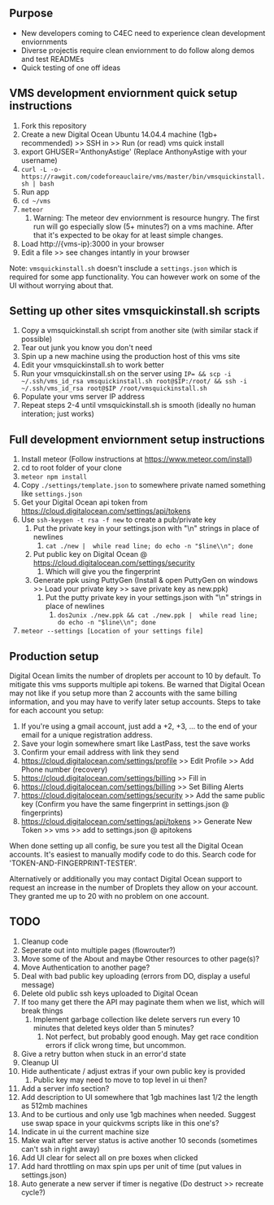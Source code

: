 ## Purpose

* New developers coming to C4EC need to experience clean development enviornments
* Diverse projectis require clean enviornment to do follow along demos and test READMEs
* Quick testing of one off ideas

## VMS development enviornment quick setup instructions

1. Fork this repository
1. Create a new Digital Ocean Ubuntu 14.04.4 machine (1gb+ recommended) >> SSH in >> Run (or read) vms quick install
 1. export GHUSER='AnthonyAstige' (Replace AnthonyAstige with your username)
 1. `curl -L -o- https://rawgit.com/codeforeauclaire/vms/master/bin/vmsquickinstall.sh | bash`
1. Run app
 1. `cd ~/vms`
 1. `meteor`
      1. Warning: The meteor dev enviornment is resource hungry. The first run will go especially slow (5+ minutes?) on a vms machine. After that it's expected to be okay for at least simple changes.
 1. Load http://{vms-ip}:3000 in your browser
 1. Edit a file >> see changes intantly in your browser

Note: `vmsquickinstall.sh` doesn't insclude a `settings.json` which is required for some app functionality. You can however work on some of the UI without worrying about that.

## Setting up other sites vmsquickinstall.sh scripts

1. Copy a vmsquickinstall.sh script from another site (with similar stack if possible)
 1. Tear out junk you know you don't need
1. Spin up a new machine using the production host of this vms site
1. Edit your vmsquickinstall.sh to work better
1. Run your vmsquickinstall.sh on the server using `IP= && scp -i ~/.ssh/vms_id_rsa vmsquickinstall.sh root@$IP:/root/ && ssh -i ~/.ssh/vms_id_rsa root@$IP /root/vmsquickinstall.sh`
 1. Populate your vms server IP address
1. Repeat steps 2-4 until vmsquickinstall.sh is smooth (ideally no human interation; just works)

## Full development enviornment setup instructions

1. Install meteor (Follow instructions at https://www.meteor.com/install)
1. cd to root folder of your clone
1. `meteor npm install`
1. Copy `./settings/template.json` to somewhere private named something like `settings.json`
 1. Get your Digital Ocean api token from https://cloud.digitalocean.com/settings/api/tokens
 1. Use `ssh-keygen -t rsa -f new` to create a pub/private key
      1. Put the private key in your settings.json with "\n" strings in place of newlines
          1. `cat ./new |  while read line; do echo -n "$line\\n"; done`
      1. Put public key on Digital Ocean @ https://cloud.digitalocean.com/settings/security
          1. Which will give you the fingerprint
	  1. Generate ppk using PuttyGen (Install & open PuttyGen on windows >> Load your private key >> save private key as new.ppk)
	      1. Put the putty private key in your settings.json with "\n" strings in place of newlines
              1. `dos2unix ./new.ppk && cat ./new.ppk |  while read line; do echo -n "$line\\n"; done`
1. `meteor --settings [Location of your settings file]`

## Production setup

Digital Ocean limits the number of droplets per account to 10 by default. To mitigate this vms supports multiple api tokens. Be warned that Digital Ocean may not like if you setup more than 2 accounts with the same billing information, and you may have to verify later setup accounts. Steps to take for each account you setup:

1. If you're using a gmail account, just add a +2, +3, ... to the end of your email for a unique registration address.
2. Save your login somewhere smart like LastPass, test the save works
3. Confirm your email address with link they send
4. https://cloud.digitalocean.com/settings/profile >> Edit Profile >> Add Phone number (recovery)
5. https://cloud.digitalocean.com/settings/billing >> Fill in
6. https://cloud.digitalocean.com/settings/billing >> Set Billing Alerts
7. https://cloud.digitalocean.com/settings/security >> Add the same public key (Confirm you have the same fingerprint in settings.json @ fingerprints)
8. https://cloud.digitalocean.com/settings/api/tokens >> Generate New Token >> vms >> add to settings.json @ apitokens

When done setting up all config, be sure you test all the Digital Ocean accounts. It's easiest to manually modify code to do this. Search code for 'TOKEN-AND-FINGERPRINT-TESTER'.

Alternatively or additionally you may contact Digital Ocean support to request an increase in the number of Droplets they allow on your account. They granted me up to 20 with no problem on one account.

## TODO

1. Cleanup code
1. Seperate out into multiple pages (flowrouter?)
 1. Move some of the About and maybe Other resources to other page(s)?
 1. Move Authentication to another page?
1. Deal with bad public key uploading (errors from DO, display a useful message)
1. Delete old public ssh keys uploaded to Digital Ocean
 1. If too many get there the API may paginate them when we list, which will break things
	 1. Implement garbage collection like delete servers run every 10 minutes that deleted keys older than 5 minutes?
	     1. Not perfect, but probably good enough.  May get race condition errors if click wrong time, but uncommon.
1. Give a retry button when stuck in an error'd state
1. Cleanup UI
 1. Hide authenticate / adjust extras if your own public key is provided
     1. Public key may need to move to top level in ui then?
 1. Add a server info section?
1. Add description to UI somewhere that 1gb machines last 1/2 the length as 512mb machines
 1. And to be curtious and only use 1gb machines when needed. Suggest use swap space in your quickvms scripts like in this one's?
1. Indicate in ui the current machine size
1. Make wait after server status is active another 10 seconds (sometimes can't ssh in right away)
1. Add UI clear for select all on pre boxes when clicked
1. Add hard throttling on max spin ups per unit of time (put values in settings.json)
1. Auto generate a new server if timer is negative (Do destruct >> recreate cycle?)
